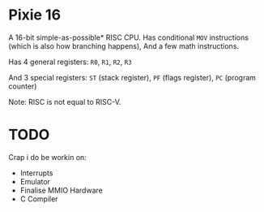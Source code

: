 # Pixie 16
A 16-bit simple-as-possible\* RISC CPU.
Has conditional `MOV` instructions (which is also how branching happens),
And a few math instructions.


Has 4 general registers: `R0`, `R1`, `R2`, `R3`

And 3 special registers: `ST` (stack register), `PF` (flags register), `PC` (program counter)


Note: RISC is not equal to RISC-V.

# TODO
Crap i do be workin on:
- Interrupts
- Emulator
- Finalise MMIO Hardware
- C Compiler
